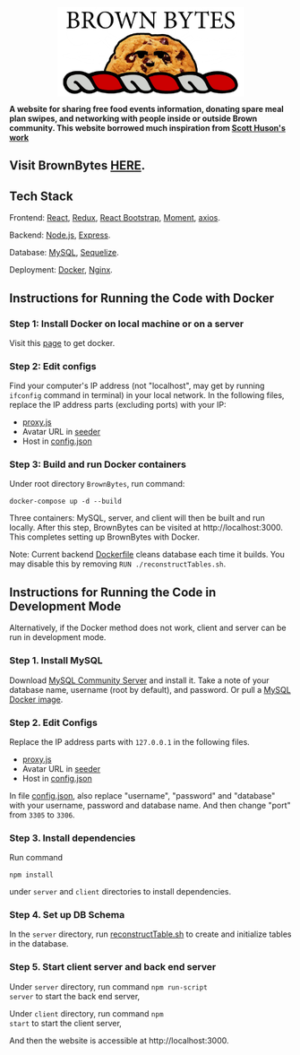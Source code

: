 <p align="center"><img src="/client/public/brownbytes-logo.png" align="center" width="333" height="159" align="center" /></p>

**A website for sharing free food events information, donating spare meal plan swipes, and networking with people inside or outside Brown community. This website borrowed much inspiration from [Scott Huson's work](https://github.com/brown-bytes/brown-bytes)**

## Visit BrownBytes [HERE](http://brownbytes.club/).

## Tech Stack

Frontend: [React](https://reactjs.org/), [Redux](https://redux.js.org/), [React Bootstrap](https://react-bootstrap.netlify.app/), [Moment](https://momentjs.com/),
[axios](https://www.npmjs.com/package/axios).

Backend: [Node.js](https://nodejs.org/en/), [Express](https://expressjs.com/).

Database: [MySQL](https://www.mysql.com/), [Sequelize](https://sequelize.org/).

Deployment: [Docker](https://www.docker.com/), [Nginx](https://www.nginx.com/).

## Instructions for Running the Code with Docker

### Step 1: Install Docker on local machine or on a server

Visit this [page](https://docs.docker.com/get-docker/) to get docker.

### Step 2: Edit configs

Find your computer's IP address (not "localhost", may get by running `ifconfig` command in terminal) in your local network. In the following files, replace the IP address parts (excluding ports) with your IP:
- [proxy.js](./client/src/utils/proxy.js)
- Avatar URL in [seeder](./server/seeders/20210405133707-super-user.js)
- Host in [config.json](./server/config/config.json)

### Step 3: Build and run Docker containers

Under root directory `BrownBytes`, run command:
```
docker-compose up -d --build
```

Three containers: MySQL, server, and client will then be built and run locally. After this step, BrownBytes can be visited at http://localhost:3000. This completes setting up BrownBytes with Docker.

Note: Current backend [Dockerfile](./server/Dockerfile) cleans database each time it builds. You may disable this by removing `RUN ./reconstructTables.sh`.

## Instructions for Running the Code in Development Mode

Alternatively, if the Docker method does not work, client and server can be run in development mode.

### Step 1. Install MySQL

Download [MySQL Community Server](https://dev.mysql.com/downloads/mysql/) and install it. Take a note of your database name, username (root by default), and password. Or pull a [MySQL Docker image](https://hub.docker.com/_/mysql/).

### Step 2. Edit Configs

Replace the IP address parts with `127.0.0.1` in the following files.
- [proxy.js](./client/src/utils/proxy.js)
- Avatar URL in [seeder](./server/seeders/20210405133707-super-user.js)
- Host in [config.json](./server/config/config.json)

In file [config.json](./server/config/config.json), also replace "username", "password" and "database" with your username, password and database name. And then change "port" from `3305` to `3306`.

### Step 3. Install dependencies

Run command
```
npm install
```
under `server` and `client` directories to install dependencies.

### Step 4. Set up DB Schema

In the `server` directory, run [reconstructTable.sh](./server/reconstructTables.sh) to create and initialize tables in the database.

### Step 5. Start client server and back end server


Under `server` directory, run command <code>npm run-script server</code> to start the back end server,


Under `client` directory, run command <code>npm start</code> to start the client server,


And then the website is accessible at http://localhost:3000.
